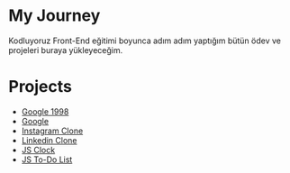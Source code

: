 # My Journey

Kodluyoruz Front-End eğitimi boyunca adım adım yaptığım bütün ödev ve projeleri buraya yükleyeceğim. 

# Projects
 
- [Google 1998](https://github.com/tayfundursun/My-Journey/tree/main/HTML/Odev-3(1998%20Google))
- [Google](https://github.com/tayfundursun/My-Journey/tree/main/CSS/Odev-2(Google))
- [Instagram Clone](https://github.com/tayfundursun/My-Journey/tree/main/Bootstrap/Odev-2(Instagram%20Clone))
- [Linkedin Clone](https://github.com/tayfundursun/My-Journey/tree/main/Bootstrap/Odev-3(Linkedin%20Clone))
- [JS Clock](https://github.com/tayfundursun/My-Journey/tree/main/Javascript/Odev-1(JS%20Clock))
- [JS To-Do List](https://github.com/tayfundursun/My-Journey/tree/main/Javascript/Odev-2(To-Do%20List))